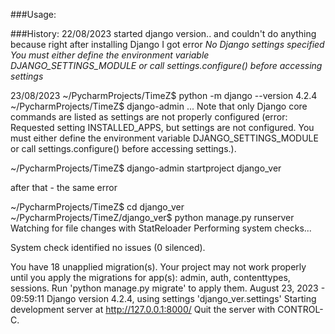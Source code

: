 ###Usage:


###History:
22/08/2023 started django version.. and couldn't do anything
because right after installing Django I got error 
_No Django settings specified
You must either define the environment variable DJANGO_SETTINGS_MODULE 
or call settings.configure() before accessing settings_

23/08/2023
~/PycharmProjects/TimeZ$ python -m django --version
4.2.4
~/PycharmProjects/TimeZ$ django-admin
...
Note that only Django core commands are listed as 
settings are not properly configured 
(error: Requested setting INSTALLED_APPS, but settings are not 
configured. You must either define the environment variable 
DJANGO_SETTINGS_MODULE or call settings.configure() 
before accessing settings.).

~/PycharmProjects/TimeZ$ django-admin startproject django_ver

after that - the same error

~/PycharmProjects/TimeZ$ cd django_ver
~/PycharmProjects/TimeZ/django_ver$ python manage.py runserver
Watching for file changes with StatReloader
Performing system checks...

System check identified no issues (0 silenced).

You have 18 unapplied migration(s). Your project may not work properly until you apply the migrations for app(s): admin, auth, contenttypes, sessions.
Run 'python manage.py migrate' to apply them.
August 23, 2023 - 09:59:11
Django version 4.2.4, using settings 'django_ver.settings'
Starting development server at http://127.0.0.1:8000/
Quit the server with CONTROL-C.

